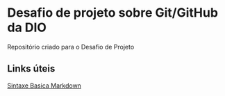 # Desafio de projeto sobre Git/GitHub da DIO

Repositório criado para o Desafio de Projeto

## Links úteis
[Sintaxe Basica Markdown](www.markdownguide.org)
